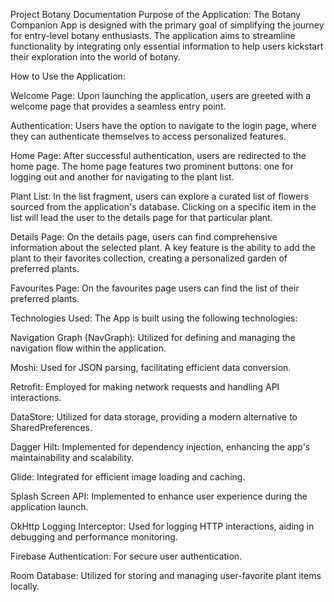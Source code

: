 Project Botany  Documentation
Purpose of the Application:
The Botany Companion App is designed with the primary goal of simplifying the journey for entry-level botany enthusiasts. The application aims to streamline functionality by integrating only essential information to help users kickstart their exploration into the world of botany.

How to Use the Application:

Welcome Page:
Upon launching the application, users are greeted with a welcome page that provides a seamless entry point.

Authentication:
Users have the option to navigate to the login page, where they can authenticate themselves to access personalized features.

Home Page:
After successful authentication, users are redirected to the home page.
The home page features two prominent buttons: one for logging out and another for navigating to the plant list.

Plant List:
In the list fragment, users can explore a curated list of flowers sourced from the application's database.
Clicking on a specific item in the list will lead the user to the details page for that particular plant.

Details Page:
On the details page, users can find comprehensive information about the selected plant.
A key feature is the ability to add the plant to their favorites collection, creating a personalized garden of preferred plants.

Favourites Page:
On the favourites page users can find the list of their preferred plants.

Technologies Used:
The App is built using the following technologies:

Navigation Graph (NavGraph):
Utilized for defining and managing the navigation flow within the application.

Moshi:
Used for JSON parsing, facilitating efficient data conversion.

Retrofit:
Employed for making network requests and handling API interactions.

DataStore:
Utilized for data storage, providing a modern alternative to SharedPreferences.

Dagger Hilt:
Implemented for dependency injection, enhancing the app's maintainability and scalability.

Glide:
Integrated for efficient image loading and caching.

Splash Screen API:
Implemented to enhance user experience during the application launch.

OkHttp Logging Interceptor:
Used for logging HTTP interactions, aiding in debugging and performance monitoring.

Firebase Authentication:
For secure user authentication.

Room Database:
Utilized for storing and managing user-favorite plant items locally.
